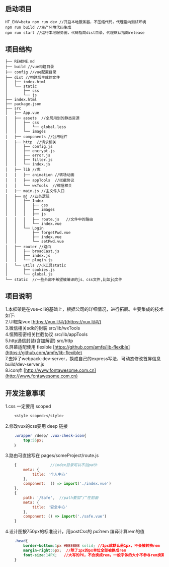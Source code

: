 
启动项目
------------
    HT_ENV=beta npm run dev //开启本地服务器，不压缩代码，代理指向测试环境
    npm run build //生产环境代码生成
    npm run start //运行本地服务器，代码指向dist目录，代理默认指向release

项目结构
------------
  ```
├── README.md
├── build //vue构建目录
├── config //vue配置目录
├── dist //构建后生成的文件
│   ├── index.html
│   └── static
│       ├── css
│       └── js
├── index.html
├── package.json
├── src
│   ├── App.vue
│   ├── assets  //全局用到的静态资源
│   │   ├── css
│   │   │   └── global.less
│   │   └── images
│   ├── components //公用组件
│   ├── http  //请求相关
│   │   ├── config.js
│   │   ├── encrypt.js
│   │   ├── error.js
│   │   ├── filter.js
│   │   └── index.js
│   ├── lib //库
│   │   ├── animation //转场动画
│   │   ├── appTools  //拦截协议
│   │   └── wxTools  //微信相关
│   ├── main.js //主文件入口
│   ├── mj //业务逻辑
│   │   ├── Index
│   │   │   ├── css
│   │   │   ├── images
│   │   │   ├── js
│   │   │   ├── route.js   //文件中的路由
│   │   │   └── index.vue
│   │   └── Login
│   │       ├── forgetPwd.vue
│   │       ├── index.vue
│   │       └── setPwd.vue
│   ├── router //路由
│   │   ├── broadCast.js
│   │   ├── index.js
│   │   └── plugin.js
│   └── utils //小工具static
│       ├── cookies.js
│       └── global.js
└── static  //一些外部不希望被编译的js、css文件,比如jq文件
  ```

项目说明
------------
1.本框架是在vue-cli的基础上，根据公司的详细情况，进行拓展。主要集成的技术如下:  
2.UI框架vux [https://vux.li/#/](https://vux.li/#/)  
3.微信相关sdk的封装 src/lib/wxTools  
4.恒腾密密相关拦截协议 src/lib/appTools  
5.http通信封装(含加解密) src/http  
6.屏幕适配使用 flexible [https://github.com/amfe/lib-flexible](https://github.com/amfe/lib-flexible)  
7.去掉了webpack-dev-server，换成自己的express写法，可动态修改首屏信息 build/dev-server.js  
8.icon库 [http://www.fontawesome.com.cn](http://www.fontawesome.com.cn)  


开发注意事项
------------
1.css 一定要用 scoped
```css
	<style scoped></style>
```
2.修改vux的css要用 deep 链接
```css
	.wrapper /deep/ .vux-check-icon{
		top:55px;
	｝
```
3.路由可直接写在 pages/someProject/route.js
```javascript
	{				//index目录可以不加path
		meta: {
			title: '个人中心'
		},
		component:  () => import('./index.vue')
	},
	{
		path: '/Safe',  //path要加“/”在前面
		meta: {
			title: '安全中心'
		},
		component: () => import('./safe.vue')
	}
```
4.设计图按750px的标准设计，用postCss的 px2rem 编译计算rem的值
```css
	.head{
		border-bottom:1px #EBEBEB solid; //1px就默认是1px，不会被转换rem
		margin-right:6px;  //除了1px的px单位全部被换成rem
		font-size:14PX;   //大写的PX，不会换成rem，一般字体的大小不参与rem换算
	}
```
